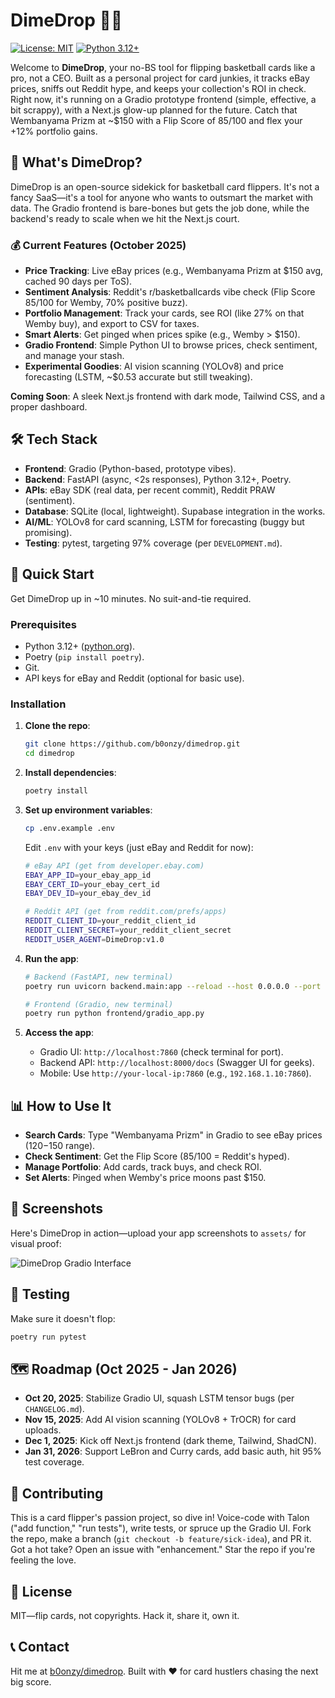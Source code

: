 # DimeDrop 🏀💸

[![License: MIT](https://img.shields.io/badge/License-MIT-yellow.svg)](https://opensource.org/licenses/MIT)
[![Python 3.12+](https://img.shields.io/badge/python-3.12+-blue.svg)](https://www.python.org/downloads/)

Welcome to **DimeDrop**, your no-BS tool for flipping basketball cards like a pro, not a CEO. Built as a personal project for card junkies, it tracks eBay prices, sniffs out Reddit hype, and keeps your collection's ROI in check. Right now, it's running on a Gradio prototype frontend (simple, effective, a bit scrappy), with a Next.js glow-up planned for the future. Catch that Wembanyama Prizm at ~$150 with a Flip Score of 85/100 and flex your +12% portfolio gains.

## 🎯 What's DimeDrop?

DimeDrop is an open-source sidekick for basketball card flippers. It's not a fancy SaaS—it's a tool for anyone who wants to outsmart the market with data. The Gradio frontend is bare-bones but gets the job done, while the backend's ready to scale when we hit the Next.js court.

### 💰 Current Features (October 2025)

- **Price Tracking**: Live eBay prices (e.g., Wembanyama Prizm at $150 avg, cached 90 days per ToS).
- **Sentiment Analysis**: Reddit's r/basketballcards vibe check (Flip Score 85/100 for Wemby, 70% positive buzz).
- **Portfolio Management**: Track your cards, see ROI (like 27% on that Wemby buy), and export to CSV for taxes.
- **Smart Alerts**: Get pinged when prices spike (e.g., Wemby > $150).
- **Gradio Frontend**: Simple Python UI to browse prices, check sentiment, and manage your stash.
- **Experimental Goodies**: AI vision scanning (YOLOv8) and price forecasting (LSTM, ~$0.53 accurate but still tweaking).

**Coming Soon**: A sleek Next.js frontend with dark mode, Tailwind CSS, and a proper dashboard.

## 🛠️ Tech Stack

- **Frontend**: Gradio (Python-based, prototype vibes).
- **Backend**: FastAPI (async, <2s responses), Python 3.12+, Poetry.
- **APIs**: eBay SDK (real data, per recent commit), Reddit PRAW (sentiment).
- **Database**: SQLite (local, lightweight). Supabase integration in the works.
- **AI/ML**: YOLOv8 for card scanning, LSTM for forecasting (buggy but promising).
- **Testing**: pytest, targeting 97% coverage (per `DEVELOPMENT.md`).

## 🚀 Quick Start

Get DimeDrop up in ~10 minutes. No suit-and-tie required.

### Prerequisites

- Python 3.12+ ([python.org](https://www.python.org/downloads/)).
- Poetry (`pip install poetry`).
- Git.
- API keys for eBay and Reddit (optional for basic use).

### Installation

1. **Clone the repo**:

   ```bash
   git clone https://github.com/b0onzy/dimedrop.git
   cd dimedrop
   ```

2. **Install dependencies**:

   ```bash
   poetry install
   ```

3. **Set up environment variables**:

   ```bash
   cp .env.example .env
   ```

   Edit `.env` with your keys (just eBay and Reddit for now):

   ```bash
   # eBay API (get from developer.ebay.com)
   EBAY_APP_ID=your_ebay_app_id
   EBAY_CERT_ID=your_ebay_cert_id
   EBAY_DEV_ID=your_ebay_dev_id

   # Reddit API (get from reddit.com/prefs/apps)
   REDDIT_CLIENT_ID=your_reddit_client_id
   REDDIT_CLIENT_SECRET=your_reddit_client_secret
   REDDIT_USER_AGENT=DimeDrop:v1.0
   ```

4. **Run the app**:

   ```bash
   # Backend (FastAPI, new terminal)
   poetry run uvicorn backend.main:app --reload --host 0.0.0.0 --port 8000

   # Frontend (Gradio, new terminal)
   poetry run python frontend/gradio_app.py
   ```

5. **Access the app**:
   - Gradio UI: `http://localhost:7860` (check terminal for port).
   - Backend API: `http://localhost:8000/docs` (Swagger UI for geeks).
   - Mobile: Use `http://your-local-ip:7860` (e.g., `192.168.1.10:7860`).

## 📊 How to Use It

- **Search Cards**: Type "Wembanyama Prizm" in Gradio to see eBay prices ($120-$150 range).
- **Check Sentiment**: Get the Flip Score (85/100 = Reddit's hyped).
- **Manage Portfolio**: Add cards, track buys, and check ROI.
- **Set Alerts**: Pinged when Wemby's price moons past $150.

## 📸 Screenshots

Here's DimeDrop in action—upload your app screenshots to `assets/` for visual proof:

![DimeDrop Gradio Interface](assets/screenshot.png)

## 🧪 Testing

Make sure it doesn't flop:

```bash
poetry run pytest
```

## 🗺️ Roadmap (Oct 2025 - Jan 2026)

- **Oct 20, 2025**: Stabilize Gradio UI, squash LSTM tensor bugs (per `CHANGELOG.md`).
- **Nov 15, 2025**: Add AI vision scanning (YOLOv8 + TrOCR) for card uploads.
- **Dec 1, 2025**: Kick off Next.js frontend (dark theme, Tailwind, ShadCN).
- **Jan 31, 2026**: Support LeBron and Curry cards, add basic auth, hit 95% test coverage.

## 🤝 Contributing

This is a card flipper's passion project, so dive in! Voice-code with Talon ("add function," "run tests"), write tests, or spruce up the Gradio UI. Fork the repo, make a branch (`git checkout -b feature/sick-idea`), and PR it. Got a hot take? Open an issue with "enhancement." Star the repo if you're feeling the love.

## 📄 License

MIT—flip cards, not copyrights. Hack it, share it, own it.

## 📞 Contact

Hit me at [b0onzy/dimedrop](https://github.com/b0onzy/dimedrop). Built with ❤️ for card hustlers chasing the next big score.
